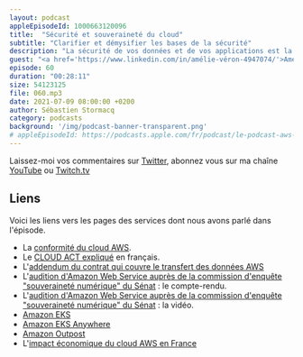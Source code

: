 ```yaml
---
layout: podcast
appleEpisodeId: 1000663120096
title:  "Sécurité et souveraineté du cloud"
subtitle: "Clarifier et démysifier les bases de la sécurité"
description: "La sécurité de vos données et de vos applications est la première priorité d'AWS. Dans cet épisode nous rappelons les bases : à qui appartiennent vos données ? Où sont-elles stockées ? Est-ce que AWS les utilise ? Est-ce que mes données sont protégées par un plan de reprise d'activités (PRA) ? Comment je peux chiffrer mes données ?  Qu'est ce qui me garantit que AWS fait ce qu'il dit en matière de protection des données ? Qu'est ce que la souveraineté des entreprises, des clouds ? Et quel est le lien entre souveraineté et sécurité ?"
guest: "<a href='https://www.linkedin.com/in/amélie-véron-4947074/'>Amélie Veron</a>, Senior Manager, responsable de l'équipe startups en France et <a href='https://www.linkedin.com/in/shadinger/'>Stephan Hadinger</a>, directeur technique, AWS France"
episode: 60
duration: "00:28:11"
size: 54123125
file: 060.mp3
date: 2021-07-09 08:00:00 +0200
author: Sébastien Stormacq
category: podcasts
background: '/img/podcast-banner-transparent.png'
# appleEpisodeId: https://podcasts.apple.com/fr/podcast/le-podcast-aws-en-français/id1452118442
---
```


Laissez-moi vos commentaires sur [Twitter](https://twitter.com/sebsto), abonnez vous sur ma chaîne [YouTube](https://www.youtube.com/sebsto) ou [Twitch.tv](https://www.twitch.tv/sebAWS)

## Liens

Voici les liens vers les pages des services dont nous avons parlé dans l'épisode.

- La [conformité du cloud AWS](https://aws.amazon.com/fr/compliance/?nc1=h_ls).
- Le [CLOUD ACT expliqué](https://aws.amazon.com/fr/compliance/cloud-act/?nc1=h_ls) en français.
- L'[addendum du contrat qui couvre le transfert des données AWS](https://aws.amazon.com/fr/blogs/security/aws-and-eu-data-transfers-strengthened-commitments-to-protect-customer-data/?nc1=h_ls)
- L'[audition d'Amazon Web Service auprès de la commission d'enquête "souveraineté numérique" du Sénat](http://www.senat.fr/compte-rendu-commissions/20190902/ce_souverainete.html#toc7) : le compte-rendu.
- L'[audition d'Amazon Web Service auprès de la commission d'enquête "souveraineté numérique" du Sénat](http://videos.senat.fr/video.1287174_5d6c4586f4107.commission-d-enquete-souverainete-numerique) : la vidéo.
- [Amazon EKS](https://aws.amazon.com/fr/eks/?whats-new-cards.sort-by=item.additionalFields.postDateTime&whats-new-cards.sort-order=desc&eks-blogs.sort-by=item.additionalFields.createdDate&eks-blogs.sort-order=desc)
- [Amazon EKS Anywhere](https://aws.amazon.com/fr/eks/eks-anywhere/)
- [Amazon Outpost](https://aws.amazon.com/fr/outposts/)
- L'[impact économique du cloud AWS en France](https://awsfrance.publicfirst.co)
